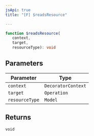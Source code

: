 ```yaml
---
jsApi: true
title: "[F] $readsResource"

---
```

```ts
function $readsResource(
   context, 
   target, 
   resourceType): void
```

## Parameters

| Parameter | Type |
| ------ | ------ |
| `context` | `DecoratorContext` |
| `target` | `Operation` |
| `resourceType` | `Model` |

## Returns

`void`

